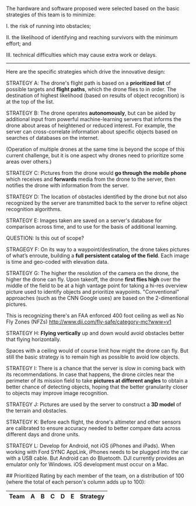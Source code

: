 The hardware and software proposed were selected based on the basic strategies of this team is to minimize:

   I. the risk of running into obstacles;

   II. the likelihood of identifying and reaching survivors with the minimum effort; and

   III. technical difficulties which may cause extra work or delays.

<hr />

Here are the specific strategies which drive the innovative design:

STRATEGY A: The drone's flight path is based on a <strong>prioritized list</strong> of possible targets 
and <strong>flight paths</strong>, 
which the drone flies to in order. 
The destination of highest likelihood (based on results of object recognition) is at the top of the list.

STRATEGY B: The drone operates <strong>autonomously</strong>, 
but can be aided by additional input from powerful machine-learning servers
that informs the drone about areas of heightened or reduced interest.
For example, the server can cross-correlate information about specific objects based on searches of databases on the internet.

(Operation of multiple drones at the same time is beyond the scope of this current challenge,
but it is one aspect why drones need to prioritize some areas over others.)

STRATEGY C: Pictures from the drone would <strong>go through the mobile phone</strong>
which receives and <strong>forwards</strong> media from the drone to the server, 
then notifies the drone with information from the server.

STRATEGY D: The location of obstacles identified by the drone but not also recognized by the server 
are transmitted back to the server to refine object recognition algorithms.

STRATEGY E: Images taken are saved on a server's database for comparison across time,
and to use for the basis of additional learning.

   QUESTION: Is this out of scope?

STRAGEGY F: On its way to a waypoint/destination, the drone takes pictures of what’s enroute, 
building a <strong>full persistent catalog of the field</strong>.
Each image is time and geo-coded with elevation data.

STRATEGY G: The higher the resolution of the camera on the drone, the higher the drone can fly.
Upon takeoff, the drone <strong>first flies high</strong> over the middle of the field to be at a high vantage point for 
taking a hi-res overview picture used to identify objects and prioritize waypoints.
"Conventional" approaches (such as the CNN Google uses) are based on the 2-dimentional pictures.

   This is recognizing there's an FAA enforced 400 foot ceiling as well as No Fly Zones (NFZs)
   http://www.dji.com/fly-safe/category-mc?www=v1

STRATEGY H: <strong>Flying vertically</strong> up and down would avoid obstacles better that flying horizontally.

   Spaces with a ceiling would of course limit how might the drone can fly.
   But still the basic strategy is to remain high as possible to avoid low objects.

STRATEGY I: There is a chance that the server is slow in coming back with its recommendations.
In case that happens, the drone circles near the perimeter of its mission field 
to take <strong>pictures at different angles</strong> to obtain a better chance of detecting objects,
hoping that the better granularity closer to objects may improve image recognition.

STRATEGY J: Pictures are used by the server to construct a <strong>3D model</strong> of the terrain and obstacles.

STRATEGY K: Before each flight, the drone's altimeter and other sensors are calibrated to ensure accuracy
needed to better compare data across different days and drone units.

STRATEGY L: Develop for Android, not iOS (iPhones and iPads).
When working with Ford SYNC AppLink, iPhones needs to be plugged into the car with a USB cable.
But Android can do Bluetooth. DJI currently provides an emulator only for Windows.
iOS development must occur on a Mac.

<a name="Prioritized">
## Prioritized</a>
Rating by each member of the team, on a distribution of 100 (where the total of each person's column adds up to 100):

| Team |  A |  B |  C |  D |  E | Strategy |
| ---- | -- | -- | -- | -- | -- | -------- |

